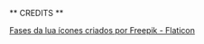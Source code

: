 ** CREDITS **

<a href="https://www.flaticon.com/br/icones-gratis/fases-da-lua" title="fases da lua ícones">Fases da lua ícones criados por Freepik - Flaticon</a>